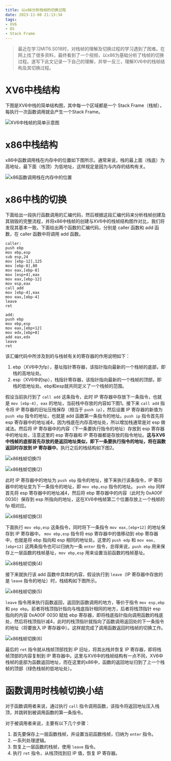 ```yaml
---
title: 以x86分析栈帧的切换过程
date: 2023-11-08 21:13:34
tags:
- XV6
- OS
- Stack Frame
---
```


> 最近在学习MIT6.S018时，对栈帧的理解及切换过程的学习遇到了困难。在网上找了很多资料，最终看到了一个视频，以x86为基础分析了栈帧的切换过程。遂写下此文记录一下自己的理解，并举一反三，理解XV6中的栈帧结构及其切换过程。

# XV6中栈结构

下图是XV6中栈的简单结构图，其中每一个区域都是一个 Stack Frame（栈帧），每执行一次函数调用就会产生一个Stack Frame。

![XV6中栈帧的简单示意图](./以x86分析栈帧的切换过程/XV6中栈帧的简单示意图.png)

# x86中栈结构

x86中函数调用栈在内存中的位置如下图所示。通常来说，栈的最上面（栈底）为高地址，最下面（栈顶）为低地址，这样规定是因为与内存的结构有关。

![x86函数调用栈在内存中的位置](./以x86分析栈帧的切换过程/x86函数调用栈在内存中的位置.png)

# x86中栈的切换

下面给出一段执行函数调用的汇编代码，然后根据这段汇编代码来分析栈帧创建及其销毁的完整流程，并将x86中栈帧的创建与XV6中的栈帧结构图作对比，我们将发现其基本一致。下面给出两个函数的汇编代码，分别是 caller 函数和 add 函数，在 caller 函数中将调用 add 函数。

```assembly
caller:
push ebp
mov ebp,esp
sub esp,24
mov [ebp-12],125
mov [ebp-8],80
mov eax,[ebp-8]
mov [esp+4],eax
mov eax,[ebp-12]
mov esp,eax
call add
mov [ebp-4],eax
mov eax,[ebp-4]
leave
ret
```

```assembly
add:
push ebp
mov ebp,esp
mov eax,[ebp+12]
mov edx,[ebp+8]
add eax,edx
leave
ret
```

该汇编代码中所涉及到的与栈帧有关的寄存器的作用说明如下：

1. ebp（XV6中为fp），基址指针寄存器，该指针指向最新的一个栈帧的底部，即栈的高地址处。
2. esp（XV6中的sp），栈指针寄存器，该指针指向最新的一个栈帧的顶部，即栈的低地址处。ebp和esp就共同定义了一个栈帧的范围。

假设当前执行到了 `call add` 这条指令，此时 IP 寄存器中存放下一条指令，也就是 `mov [ebp-4], eax` 的地址，当前栈中存放的内容如下图1。接下来 `call add` 指令将 IP 寄存器的旧址压栈保存（相当于 `push ip`），然后设置 IP 寄存器的新值为 `push ebp` 指令的地址，也就是 add 函数第一条指令的地址。`push ip` 指令首先将 esp 寄存器中的地址减4，因为栈底在内存高地址处，所以增加栈通常是对 esp 做减法。然后将 IP 寄存器中的内容（下一条要执行指令的地址）存放到 esp 寄存器中的地址处，注意这里的 esp 寄存器和 IP 寄存器都是存放的指令地址。**这与XV6中栈帧的底部首先存放的是返回地址类似，即下一条要执行指令的地址，将在函数返回时存放到 IP 寄存器中**。执行之后的栈结构如下图2。

![x86栈帧切换(1)](./以x86分析栈帧的切换过程/x86栈帧切换(1).png)

![x86栈帧切换(2)](./以x86分析栈帧的切换过程/x86栈帧切换(2).png)

此时 IP 寄存器中的地址为 `push ebp` 指令的地址，接下来执行该条指令，IP 寄存器中的地址变为下一条指令的地址，即 `mov ebp,esp` 指令的地址。 `push ebp`  同样首先将 esp 寄存器中的地址减4，然后将 ebp 寄存器中的内容（此时为 0xA00F 0030）保存到 esp 所指向的地址，这在XV6中栈帧第二个位置存放上一个栈帧的 fp 相对应。

![x86栈帧切换(3)](./以x86分析栈帧的切换过程/x86栈帧切换(3).png)

下面执行 `mov ebp,esp` 这条指令，同时将下一条指令 `mov eax,[ebp+12]` 的地址保存到 IP 寄存器中。 `mov ebp,esp` 指令将 esp 寄存器中的值移动到 ebp 寄存器中，也就是将 ebp 指向和 esp 相同的地址处。这里的 `push edp` 和 `mov eax,[ebp+12]` 这两条指令也可以归纳为一条 `enter` 指令，总得来说，`push ebp` 用来保存上一层函数的栈帧基址，`mov ebp,esp` 用来设置当前函数的栈帧基址。

![x86栈帧切换(4)](./以x86分析栈帧的切换过程/x86栈帧切换(4).png)

接下来就执行该 add 函数中具体的内容，假设执行到 `leave`（IP 寄存器中存放的是 `leave` 指令的地址）时，栈结构如下图所示。

![x86栈帧切换(5)](./以x86分析栈帧的切换过程/x86栈帧切换(5).png)

`leave` 指令用来执行函数返回，返回到函数调用的地方，等价于指令 `mov esp,ebp` 和 `pop ebp`。前者将栈顶指针指向与栈底指针相同的地方，后者将栈顶指针 esp 指向的内容 0xA00F 0030 赋给 ebp 寄存器，即将栈底指针指向调用函数的栈底处，然后将栈顶指针减4，此时的栈顶指针就指向了函数调用返回处的下一条指令的地址（将要放入 IP 寄存器中）。这样就完成了调用函数返回时栈帧的切换工作。

![x86栈帧切换(6)](./以x86分析栈帧的切换过程/x86栈帧切换(6).png)

最后的 `ret` 指令就从栈帧顶部找到 IP 旧址，将其出栈并恢复 IP 寄存器，即将栈帧顶部的内容复制到 IP 寄存器中。这里与XV6中的栈帧结构有一点不同，XV6中栈帧的底部为函数返回地址，而在这里的x86中，函数的返回地址归到了上一个栈帧的顶部（绿色栈帧的低地址处）。

# 函数调用时栈帧切换小结

对于函数调用者来说，通过执行 `call` 指令调用函数，该指令将返回地址压入栈顶，并跳转到被调用函数的第一条指令。

对于被调用者来说，主要有以下几个步骤：

1. 首先要保存上一层函数栈帧，并设置当前函数栈帧，归纳为 `enter` 指令。
2. 一系列处理逻辑。
3. 恢复上一层函数的栈帧，使用 `leave` 指令。
4. 执行 `ret` 指令，从栈顶找到旧 IP 值，恢复 IP 寄存器。